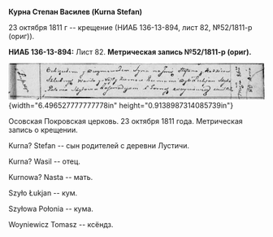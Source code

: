 **Курна Степан Василев (Kurna Stefan)**

23 октября 1811 г -- крещение (НИАБ 136-13-894, лист 82, №52/1811-р
(ориг)).

**НИАБ 136-13-894:** Лист 82. **Метрическая запись №52/1811-р (ориг).**

![](./media/56f90caee82c4060e102b7dc611386c4d5288d5e.png){width="6.496527777777778in"
height="0.9138987314085739in"}

Осовская Покровская церковь. 23 октября 1811 года. Метрическая запись о
крещении.

Kurna? Stefan -- сын родителей с деревни Лустичи.

Kurna? Wasil -- отец.

Kurnowa? Nasta -- мать.

Szyło Łukjan -- кум.

Szyłowa Połonia -- кума.

Woyniewicz Tomasz -- ксёндз.
